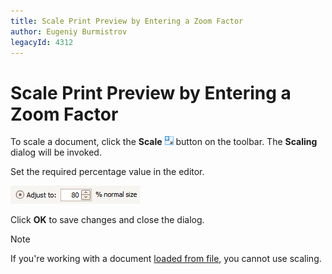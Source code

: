 ```yaml
---
title: Scale Print Preview by Entering a Zoom Factor
author: Eugeniy Burmistrov
legacyId: 4312
---
```

# Scale Print Preview by Entering a Zoom Factor
To scale a document, click the **Scale** ![previewButtonScale](../../../../images/img7267.png) button on the toolbar. The **Scaling** dialog will be invoked.

Set the required percentage value in the editor.

![previewPercentage](../../../../images/img7275.png)

Click **OK** to save changes and close the dialog.

> [!NOTE]
> If you're working with a document [loaded from file](../file-management/load-a-print-preview-from-a-file.md), you cannot use scaling.